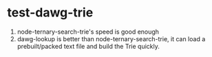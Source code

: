 # test-dawg-trie

1. node-ternary-search-trie's speed is good enough 
2. dawg-lookup is better than node-ternary-search-trie, it can load a prebuilt/packed text file and build the Trie quickly.
